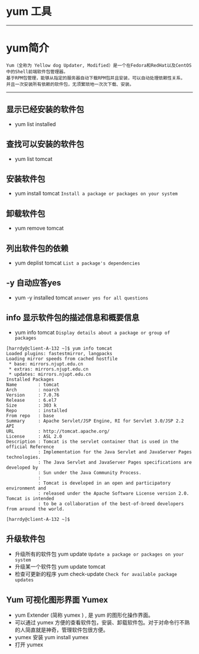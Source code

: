 # yum 工具

***
# yum简介
```
Yum（全称为 Yellow dog Updater, Modified）是一个在Fedora和RedHat以及CentOS中的Shell前端软件包管理器。
基于RPM包管理，能够从指定的服务器自动下载RPM包并且安装，可以自动处理依赖性关系，
并且一次安装所有依赖的软件包，无须繁琐地一次次下载、安装。
```

***
## 显示已经安装的软件包
* yum list installed

## 查找可以安装的软件包
* yum list tomcat

## 安装软件包
* yum install tomcat
`Install a package or packages on your system`

## 卸载软件包
* yum remove tomcat

## 列出软件包的依赖
* yum deplist tomcat
`List a package's dependencies`

## -y 自动应答yes
* yum -y installed tomcat
`answer yes for all questions`

## info 显示软件包的描述信息和概要信息
* yum info tomcat
`Display details about a package or group of packages`
```
[harrdy@client-A-132 ~]$ yum info tomcat
Loaded plugins: fastestmirror, langpacks
Loading mirror speeds from cached hostfile
 * base: mirrors.njupt.edu.cn
 * extras: mirrors.njupt.edu.cn
 * updates: mirrors.njupt.edu.cn
Installed Packages
Name        : tomcat
Arch        : noarch
Version     : 7.0.76
Release     : 6.el7
Size        : 303 k
Repo        : installed
From repo   : base
Summary     : Apache Servlet/JSP Engine, RI for Servlet 3.0/JSP 2.2 API
URL         : http://tomcat.apache.org/
License     : ASL 2.0
Description : Tomcat is the servlet container that is used in the official Reference
            : Implementation for the Java Servlet and JavaServer Pages technologies.
            : The Java Servlet and JavaServer Pages specifications are developed by
            : Sun under the Java Community Process.
            : 
            : Tomcat is developed in an open and participatory environment and
            : released under the Apache Software License version 2.0. Tomcat is intended
            : to be a collaboration of the best-of-breed developers from around the world.

[harrdy@client-A-132 ~]$ 

```

## 升级软件包
* 升级所有的软件包 yum update
`Update a package or packages on your system`
* 升级某一个软件包 yum update tomcat
* 检查可更新的程序 yum check-update
`Check for available package updates`

## Yum 可视化图形界面 Yumex
* yum Extender (简称 yumex ) , 是 yum 的图形化操作界面。
* 可以通过 yumex 方便的查看软件包，安装、卸载软件包。对于对命令行不熟的人简直就是神奇，管理软件包很方便。
* yumex 安装  yum install yumex
* 打开 yumex
